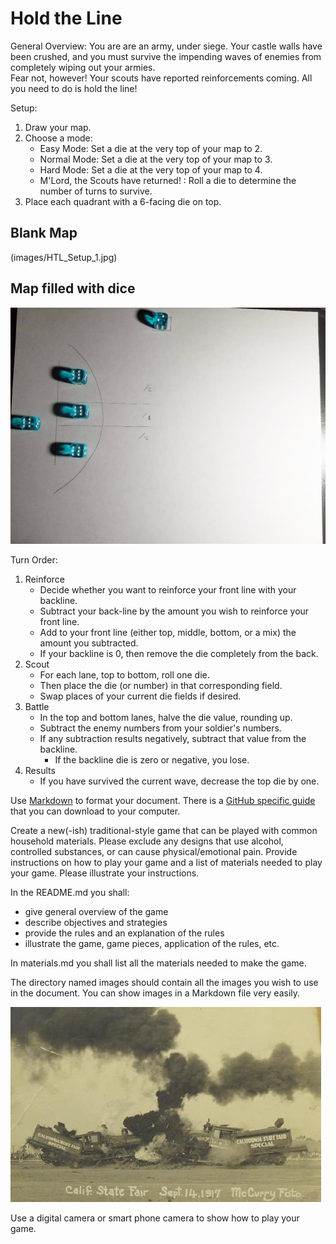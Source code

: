 # Hold the Line

General Overview:
You are are an army, under siege.  Your castle walls have been crushed, and you must survive the impending waves of enemies from completely wiping out your armies.  
Fear not, however!  Your scouts have reported reinforcements coming.  All you need to do is hold the line!





Setup:
1. Draw your map.
2. Choose a mode:
	* Easy Mode: Set a die at the very top of your map to 2.
	* Normal Mode: Set a die at the very top of your map to 3.
	* Hard Mode: Set a die at the very top of your map to 4.
	* M'Lord, the Scouts have returned! : Roll a die to determine the number of turns to survive.
3. Place each quadrant with a 6-facing die on top. 

## Blank Map
(images/HTL_Setup_1.jpg)

## Map filled with dice
![Example Below](images/HTL_Setup_2.jpg)


Turn Order:
1. Reinforce
	* Decide whether you want to reinforce your front line with your backline.
	* Subtract your back-line by the amount you wish to reinforce your front line.  
	* Add to your front line (either top, middle, bottom, or a mix) the amount you subtracted.
	* If your backline is 0, then remove the die completely from the back.
2. Scout
	* For each lane, top to bottom, roll one die. 
	* Then place the die (or number) in that corresponding field.
	* Swap places of your current die fields if desired.
3. Battle 
	* In the top and bottom lanes, halve the die value, rounding up.
	* Subtract the enemy numbers from your soldier's numbers.
	* If any subtraction results negatively, subtract that value from the backline.
		* If the backline die is zero or negative, you lose.
4. Results
	* If you have survived the current wave, decrease the top die by one.


Use [Markdown](https://en.wikipedia.org/wiki/Markdown) to format your document. There is a [GitHub specific guide](https://guides.github.com/pdfs/markdown-cheatsheet-online.pdf) that you can download to your computer.

Create a new(-ish) traditional-style game that can be played with common household materials. Please exclude any designs that use alcohol, controlled substances, or can cause physical/emotional pain. Provide instructions on how to play your game and a list of materials needed to play your game. Please illustrate your instructions.

In the README.md you shall:
* give general overview of the game
* describe objectives and strategies
* provide the rules and an explanation of the rules
* illustrate the game, game pieces, application of the rules, etc.

In materials.md you shall list all the materials needed to make the game.

The directory named images should contain all the images you wish to use in the document. You can show images in a Markdown file very easily.

![California State Fair September 14, 1917 Demonstration Train Wreck](images/train-wreck.jpg)

Use a digital camera or smart phone camera to show how to play your game.
